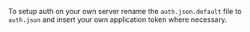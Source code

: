 To setup auth on your own server rename the `auth.json.default` file to `auth.json` and insert your own application token where necessary.
